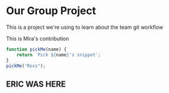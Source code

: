 # Our Group Project

This is a project we're using to learn about the team git workflow

This is Mira's contribution



```js
function pickMe(name) {
    return `Pick ${name}'s snippet`;
}
pickMe("Ross");
```

## ERIC WAS HERE

